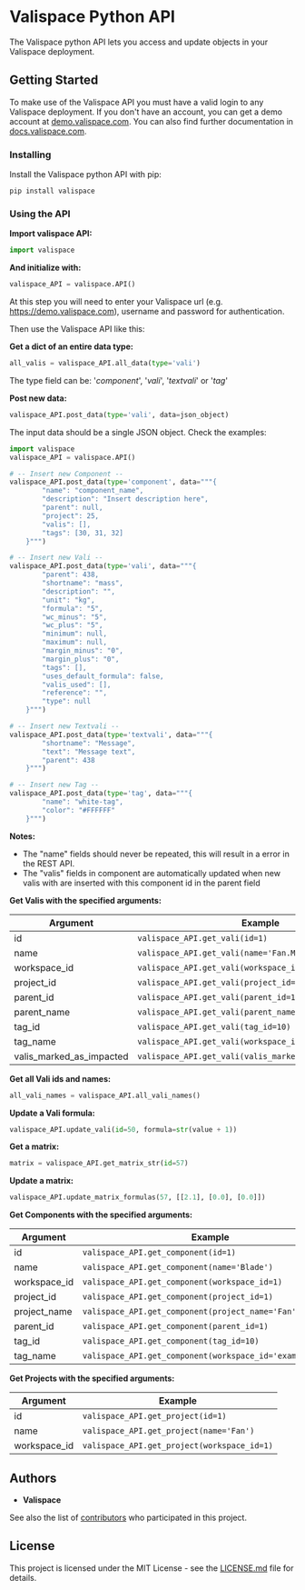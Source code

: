 # Valispace Python API

The Valispace python API lets you access and update objects in your Valispace deployment.

## Getting Started

To make use of the Valispace API you must have a valid login to any Valispace deployment. If you don't have an account, you can get a demo account at [demo.valispace.com](https://demo.valispace.com). You can also find further documentation in [docs.valispace.com](http://www.valispace.com/docs/).

### Installing

Install the Valispace python API with pip:

```
pip install valispace
```

### Using the API

**Import valispace API:**

```python
import valispace
```

**And initialize with:**

```python
valispace_API = valispace.API()
```

At this step you will need to enter your Valispace url (e.g. https://demo.valispace.com), username and password for authentication.

Then use the Valispace API like this:

**Get a dict of an entire data type:**

```python
all_valis = valispace_API.all_data(type='vali')
```
The type field can be: '*component*', '*vali*', '*textvali*' or '*tag*'

**Post new data:**

```python
valispace_API.post_data(type='vali', data=json_object)
```

The input data should be a single JSON object. Check the examples:
```python
import valispace
valispace_API = valispace.API()

# -- Insert new Component --
valispace_API.post_data(type='component', data="""{
        "name": "component_name",
        "description": "Insert description here",
        "parent": null,
        "project": 25,
        "valis": [],
        "tags": [30, 31, 32]
    }""")

# -- Insert new Vali --
valispace_API.post_data(type='vali', data="""{
        "parent": 438,
        "shortname": "mass",
        "description": "",
        "unit": "kg",
        "formula": "5",
        "wc_minus": "5",
        "wc_plus": "5",
        "minimum": null,
        "maximum": null,
        "margin_minus": "0",
        "margin_plus": "0",
        "tags": [],
        "uses_default_formula": false,
        "valis_used": [],
        "reference": "",
        "type": null
    }""")

# -- Insert new Textvali --
valispace_API.post_data(type='textvali', data="""{
        "shortname": "Message",
        "text": "Message text",
        "parent": 438
    }""")

# -- Insert new Tag --
valispace_API.post_data(type='tag', data="""{
        "name": "white-tag",
        "color": "#FFFFFF"
    }""")
```
**Notes:**
- The "name" fields should never be repeated, this will result in a error in the REST API.
- The "valis" fields in component are automatically updated when new valis with are inserted with this component id in the parent field


**Get Valis with the specified arguments:**

Argument | Example
------------- | -------------
id | `valispace_API.get_vali(id=1)`
name | `valispace_API.get_vali(name='Fan.Mass')`
workspace_id | `valispace_API.get_vali(workspace_id=1)`
project_id | `valispace_API.get_vali(project_id=1)`
parent_id | `valispace_API.get_vali(parent_id=1)`
parent_name | `valispace_API.get_vali(parent_name='Fan')`
tag_id | `valispace_API.get_vali(tag_id=10)`
tag_name | `valispace_API.get_vali(workspace_id='example_tag')`
valis_marked_as_impacted | `valispace_API.get_vali(valis_marked_as_impacted='10')`

**Get all Vali ids and names:**
```python
all_vali_names = valispace_API.all_vali_names()
```

**Update a Vali formula:**

```python
valispace_API.update_vali(id=50, formula=str(value + 1))
```

**Get a matrix:**

```python
matrix = valispace_API.get_matrix_str(id=57)
```

**Update a matrix:**

```python
valispace_API.update_matrix_formulas(57, [[2.1], [0.0], [0.0]])
```

**Get Components with the specified arguments:**

Argument | Example
------------- | -------------
id | `valispace_API.get_component(id=1)`
name | `valispace_API.get_component(name='Blade')`
workspace_id | `valispace_API.get_component(workspace_id=1)`
project_id | `valispace_API.get_component(project_id=1)`
project_name | `valispace_API.get_component(project_name='Fan')`
parent_id | `valispace_API.get_component(parent_id=1)`
tag_id | `valispace_API.get_component(tag_id=10)`
tag_name | `valispace_API.get_component(workspace_id='example_tag')`


**Get Projects with the specified arguments:**

Argument | Example
------------- | -------------
id | `valispace_API.get_project(id=1)`
name | `valispace_API.get_project(name='Fan')`
workspace_id | `valispace_API.get_project(workspace_id=1)`

<!-- ## Contributing

Please read [CONTRIBUTING.md](https://gist.github.com/PurpleBooth/b24679402957c63ec426) for details on our code of conduct, and the process for submitting pull requests to us. -->

## Authors

* **Valispace**

See also the list of [contributors](https://github.com/your/project/contributors) who participated in this project.

## License

This project is licensed under the MIT License - see the [LICENSE.md](LICENSE.md) file for details.

<!-- ## Acknowledgments

* Hat tip to anyone who's code was used
* Inspiration
* etc -->
